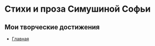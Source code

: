 # Стихи и проза Симушиной Софьи
## Мои творческие достижения
- [Главная](https://simushinas.github.io/lit)
